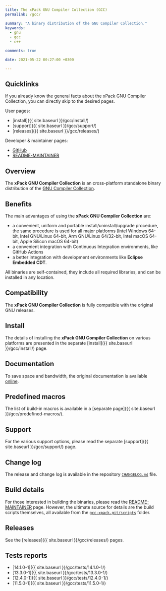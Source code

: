 ```yaml
---
title: The xPack GNU Compiler Collection (GCC)
permalink: /gcc/

summary: "A binary distribution of the GNU Compiler Collection."
keywords:
  - gnu
  - gcc
  - c++

comments: true

date: 2021-05-22 00:27:00 +0300

---
```


## Quicklinks

If you already know the general facts about the xPack GNU Compiler Collection, you can
directly skip to the desired pages.

User pages:

- [install]({{ site.baseurl }}/gcc/install/)
- [support]({{ site.baseurl }}/gcc/support/)
- [releases]({{ site.baseurl }}/gcc/releases/)

Developer & maintainer pages:

- [GitHub](https://github.com/xpack-dev-tools/gcc-xpack/)
- [README-MAINTAINER](https://github.com/xpack-dev-tools/gcc-xpack/blob/xpack/README-MAINTAINER.md)

## Overview

The **xPack GNU Compiler Collection**
is an cross-platform standalone binary distribution of the
[GNU Compiler Collection](https://gcc.gnu.org).

## Benefits

The main advantages of using the **xPack GNU Compiler Collection** are:

- a convenient, uniform and portable install/uninstall/upgrade procedure,
  the same procedure is used for all major
  platforms (Intel Windows 64-bit, Intel GNU/Linux 64-bit, Arm GNU/Linux
  64/32-bit, Intel macOS 64-bit, Apple Silicon macOS 64-bit)
- a convenient integration with Continuous Integration environments,
  like GitHub Actions
- a better integration with development environments
  like **Eclipse Embedded CDT**.

All binaries are self-contained, they include all required libraries,
and can be installed in any location.

## Compatibility

The **xPack GNU Compiler Collection** is fully compatible with the
original GNU releases.

## Install

The details of installing the **xPack GNU Compiler Collection** on various
platforms are presented in the separate
[install]({{ site.baseurl }}/gcc/install/) page.

## Documentation

To save space and bandwidth, the original documentation is available
[online](https://gcc.gnu.org/onlinedocs/).

## Predefined macros

The list of build-in macros is available in a
[separate page]({{ site.baseurl }}/gcc/predefined-macros/).

## Support

For the various support options, please read the separate
[support]({{ site.baseurl }}/gcc/support/) page.

## Change log

The release and change log is available in the repository
[`CHANGELOG.md`](https://github.com/xpack-dev-tools/gcc-xpack/blob/xpack/CHANGELOG.md) file.

## Build details

For those interested in building the binaries, please read the
[README-MAINTAINER](https://github.com/xpack-dev-tools/gcc-xpack/blob/xpack/README-MAINTAINER.md)
page.
However, the ultimate source for details are the build scripts themselves,
all available from the
[`gcc-xpack.git/scripts`](https://github.com/xpack-dev-tools/gcc-xpack/tree/xpack/scripts/)
folder.

## Releases

See the [releases]({{ site.baseurl }}/gcc/releases/) pages.

## Tests reports

- [14.1.0-1]({{ site.baseurl }}/gcc/tests/14.1.0-1/)
- [13.3.0-1]({{ site.baseurl }}/gcc/tests/13.3.0-1/)
- [12.4.0-1]({{ site.baseurl }}/gcc/tests/12.4.0-1/)
- [11.5.0-1]({{ site.baseurl }}/gcc/tests/11.5.0-1/)
